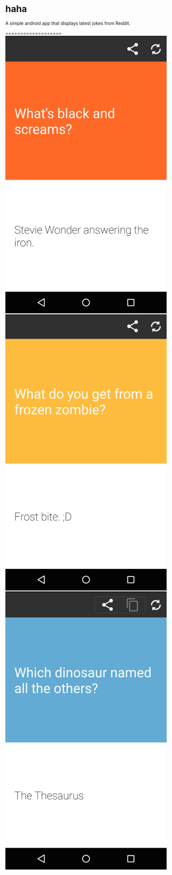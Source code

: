 # haha
A simple android app that displays latest jokes from Reddit.

===================
![alt tag](https://raw.githubusercontent.com/chanakyabhardwajj/haha/master/external-resources/screens/Screen1.png)
![alt tag](https://raw.githubusercontent.com/chanakyabhardwajj/haha/master/external-resources/screens/Screen2.png)
![alt tag](https://raw.githubusercontent.com/chanakyabhardwajj/haha/master/external-resources/screens/Screen3.png)
